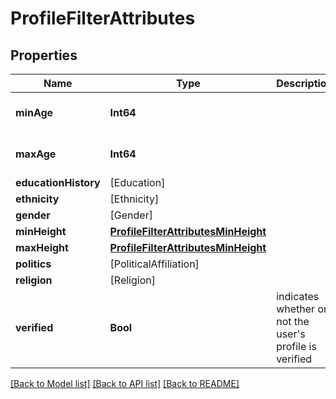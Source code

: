 # ProfileFilterAttributes

## Properties
Name | Type | Description | Notes
------------ | ------------- | ------------- | -------------
**minAge** | **Int64** |  | [optional] [default to 18]
**maxAge** | **Int64** |  | [optional] [default to 100]
**educationHistory** | [Education] |  | [optional] 
**ethnicity** | [Ethnicity] |  | [optional] 
**gender** | [Gender] |  | [optional] 
**minHeight** | [**ProfileFilterAttributesMinHeight**](ProfileFilterAttributesMinHeight.md) |  | [optional] 
**maxHeight** | [**ProfileFilterAttributesMinHeight**](ProfileFilterAttributesMinHeight.md) |  | [optional] 
**politics** | [PoliticalAffiliation] |  | [optional] 
**religion** | [Religion] |  | [optional] 
**verified** | **Bool** | indicates whether or not the user&#39;s profile is verified | [optional] [default to false]

[[Back to Model list]](../README.md#documentation-for-models) [[Back to API list]](../README.md#documentation-for-api-endpoints) [[Back to README]](../README.md)


